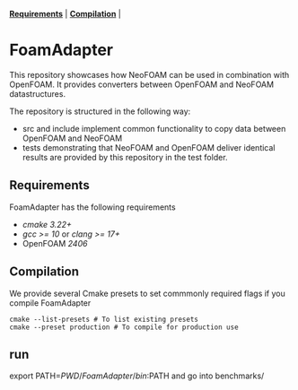**[Requirements](#requirements)** |
**[Compilation](#Compilation)** |
# FoamAdapter

This repository showcases how NeoFOAM can be used in combination with OpenFOAM.
It provides converters between OpenFOAM and NeoFOAM datastructures.

The repository is structured in the following way:
- src and include implement common functionality to copy data between OpenFOAM and NeoFOAM
- tests demonstrating that NeoFOAM and OpenFOAM deliver identical results are provided by this repository in the test folder.

## Requirements

FoamAdapter has the following requirements

*  _cmake 3.22+_
*  _gcc >= 10_ or  _clang >= 17+_
* OpenFOAM _2406_

## Compilation

We provide several Cmake presets to set commmonly required flags if you compile FoamAdapter

    cmake --list-presets # To list existing presets
    cmake --preset production # To compile for production use

## run

export PATH=$PWD/FoamAdapter/bin:$PATH
and go into benchmarks/

